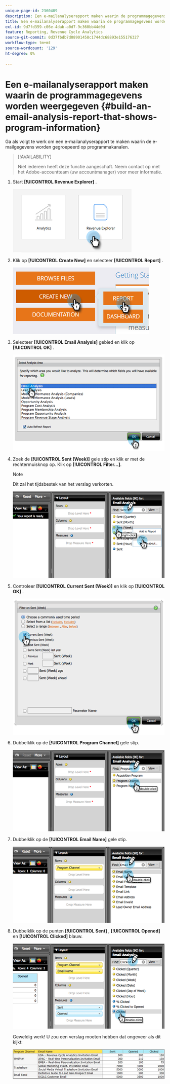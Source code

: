 ```yaml
---
unique-page-id: 2360409
description: Een e-mailanalyserapport maken waarin de programmagegevens worden weergegeven - Marketo Docs - Productdocumentatie
title: Een e-mailanalyserapport maken waarin de programmagegevens worden weergegeven
exl-id: 9d7fd359-c06e-4dab-a0d7-9c360bb44d0d
feature: Reporting, Revenue Cycle Analytics
source-git-commit: 0d37fbdb7d08901458c1744dc68893e155176327
workflow-type: tm+mt
source-wordcount: '129'
ht-degree: 0%

---
```


# Een e-mailanalyserapport maken waarin de programmagegevens worden weergegeven {#build-an-email-analysis-report-that-shows-program-information}

Ga als volgt te werk om een e-mailanalyserapport te maken waarin de e-mailgegevens worden gegroepeerd op programmakanalen.

>[!AVAILABILITY]
>
>Niet iedereen heeft deze functie aangeschaft. Neem contact op met het Adobe-accountteam (uw accountmanager) voor meer informatie.

1. Start **[!UICONTROL Revenue Explorer]** .

   ![](assets/report-that-shows-program-information-1.png)

1. Klik op **[!UICONTROL Create New]** en selecteer **[!UICONTROL Report]** .

   ![](assets/report-that-shows-program-information-2.png)

1. Selecteer **[!UICONTROL Email Analysis]** gebied en klik op **[!UICONTROL OK]** .

   ![](assets/image2014-9-17-19-3a43-3a20.png)

1. Zoek de **[!UICONTROL Sent (Week)]** gele stip en klik er met de rechtermuisknop op. Klik op **[!UICONTROL Filter...]**.

   >[!NOTE]
   >
   >Dit zal het tijdsbestek van het verslag verkorten.

   ![](assets/image2014-9-17-19-3a43-3a49.png)

1. Controleer **[!UICONTROL Current Sent (Week)]** en klik op **[!UICONTROL OK]** .

   ![](assets/image2014-9-17-19-3a43-3a59.png)

1. Dubbelklik op de **[!UICONTROL Program Channel]** gele stip.

   ![](assets/image2014-9-17-19-3a44-3a14.png)

1. Dubbelklik op de **[!UICONTROL Email Name]** gele stip.

   ![](assets/image2014-9-17-19-3a44-3a34.png)

1. Dubbelklik op de punten **[!UICONTROL Sent]** , **[!UICONTROL Opened]** en **[!UICONTROL Clicked]** blauw.

   ![](assets/image2014-9-17-19-3a44-3a41.png)

   Geweldig werk! U zou een verslag moeten hebben dat ongeveer als dit kijkt:

   ![](assets/image2014-9-17-19-3a45-3a1.png)
